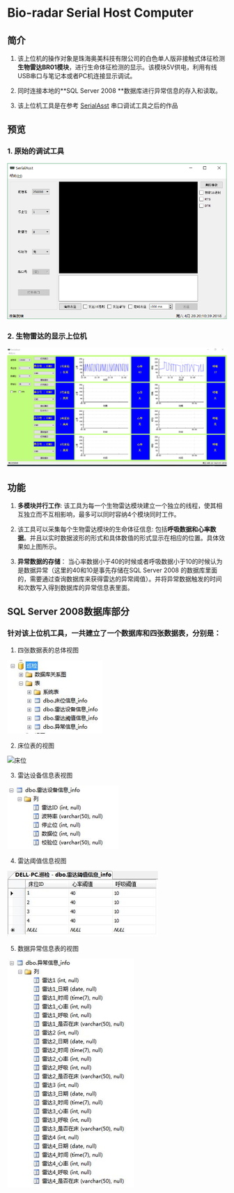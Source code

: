 # Bio-radar Serial Host Computer

## 简介

   1. 该上位机的操作对象是珠海奥美科技有限公司的白色单人版非接触式体征检测**生物雷达BR01模块**，进行生命体征检测的显示。该模块5V供电，利用有线USB串口与笔记本或者PC机连接显示调试。
   
   2. 同时连接本地的**SQL Server 2008 **数据库进行异常信息的存入和读取。
   
   3. 该上位机工具是在参考 [SerialAsst](https://github.com/c-my/SerialAsst) 串口调试工具之后的作品 
   
## 预览

### 1. 原始的调试工具
   
  ![SerialAsst](./img/Origin.png)

### 2. 生物雷达的显示上位机
   
  ![Bio-radar](./img/demo.png)

## 功能
   
  1. **多模块并行工作**: 该工具为每一个生物雷达模块建立一个独立的线程，使其相互独立而不互相影响，最多可以同时容纳4个模块同时工作。
  
  2. 该工具可以采集每个生物雷达模块的生命体征信息: 包括**呼吸数据和心率数据**。并且以实时数据波形的形式和具体数值的形式显示在相应的位置。具体效果如上图所示。
  
  3. **异常数据的存储**： 当心率数据小于40的时候或者呼吸数据小于10的时候认为是数据异常（这里的40和10是事先存储在SQL Server 2008 的数据库里面的，需要通过查询数据库来获得雷达的异常阈值）。并将异常数据触发的时间和次数写入得到数据库的异常信息表里面。
  
## SQL Server 2008数据库部分

### 针对该上位机工具，一共建立了一个数据库和四张数据表，分别是：

  1. 四张数据表的总体视图

   ![数据库](./img/1.png)

  2. 床位表的视图
      
   ![床位](./img/2.png)

  3. 雷达设备信息表视图

   ![设备](./img/3.png)

  4. 雷达阈值信息视图

   ![阈值](./img/4.png)

  5. 数据异常信息表的视图

   ![异常](./img/5.png)
